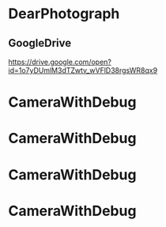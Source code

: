 # DearPhotograph

## GoogleDrive 

https://drive.google.com/open?id=1o7yDUmlM3dTZwtv_wVFlD38rgsWR8qx9
# CameraWithDebug
# CameraWithDebug
# CameraWithDebug
# CameraWithDebug
